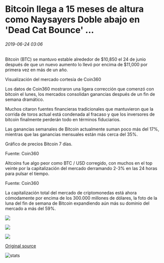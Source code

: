 # Bitcoin llega a 15 meses de altura como Naysayers Doble abajo en 'Dead Cat Bounce' ...

###### 2019-06-24 03:06

Bitcoin (BTC) se mantuvo estable alrededor de $10,850 el 24 de junio después de que un nuevo aumento lo llevó por encima de $11,000 por primera vez en más de un año.

Visualización del mercado cortesía de Coin360

Los datos de Coin360 mostraron una ligera corrección que comenzó con bitcoin el lunes, los mercados consolidan ganancias después de un fin de semana dramático.

Muchos citaron fuentes financieras tradicionales que mantuvieron que la corrida de toros actual está condenada al fracaso y que los inversores de bitcoin finalmente perderán todo en términos fiduciarios.

Las ganancias semanales de Bitcoin actualmente suman poco más del 17%, mientras que las ganancias mensuales están más cerca del 35%.

Gráfico de precios Bitcoin 7 días.

Fuente: Coin360

Altcoins fue algo peor como BTC / USD corregido, con muchos en el top veinte por la capitalización del mercado derramando 2-3% en las 24 horas para pulsar el tiempo.

Fuente: Coin360

La capitalización total del mercado de criptomonedas está ahora cómodamente por encima de los 300.000 millones de dólares, la foto de la luna del fin de semana de Bitcoin expandiendo aún más su dominio del mercado a más del 59%.

![](https://s3.cointelegraph.com/storage/uploads/view/cbc34f3fee5df1e210bea7d3c1d6d277.png)

![](https://s3.cointelegraph.com/storage/uploads/view/6bf3b330861ed650220967707eb95a7a.png)

![](https://s3.cointelegraph.com/storage/uploads/view/2c2b9e2df5152c380b15de4e9b058291.png)

[Original source](https://cointelegraph.com/news/bitcoin-hits-15-month-high-as-naysayers-double-down-on-dead-cat-bounce)

![stats](https://c.statcounter.com/11760860/0/a89fa40b/1/ "stats")